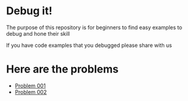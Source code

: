 # Debug it!

The purpose of this repository is for beginners to find easy examples to debug and hone their skill

If you have code examples that you debugged please share with us

# Here are the problems

* [Problem 001](001)
* [Problem 002](002)
